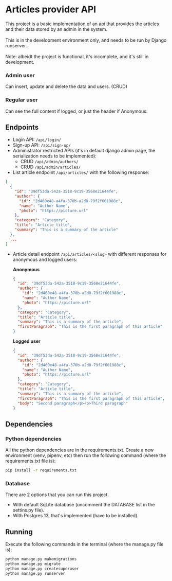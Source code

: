 # Articles provider API

This project is a basic implementation of an api that provides the articles and their data stored by an admin in the system.<br><br>
This is in the development environment only, and needs to be run by Django runserver.<br><br>
Note: albeidt the project is functional, it's incomplete, and it's still in development.

### Admin user

Can insert, update and delete the data and users. (CRUD)

### Regular user

Can see the full content if logged, or just the header if Anonymous.

## Endpoints

- Login API: `/api/login/`
- Sign-up API: `/api/sign-up/`
- Administrator restricted APIs (it's in default django admin page, the serialization needs to be implemented):
  - CRUD `/api/admin/authors/`  
  - CRUD `/api/admin/articles/`
- List article endpoint `/api/articles/` with the following response:

```json
[
  {
    "id": "39df53da-542a-3518-9c19-3568e21644fe",
    "author": {
      "id": "2d460e48-a4fa-370b-a2d0-79f2f601988c",
      "name": "Author Name",
      "photo": "https://picture.url"
    },
    "category": "Category",
    "title": "Article title",
    "summary": "This is a summary of the article"
  },
  ...
]

```
- Article detail endpoint `/api/articles/<slug>` with different responses for anonymous and logged users:

    **Anonymous**
    ```json
    {
      "id": "39df53da-542a-3518-9c19-3568e21644fe",
      "author": {
        "id": "2d460e48-a4fa-370b-a2d0-79f2f601988c",
        "name": "Author Name",
        "photo": "https://picture.url"
      },
      "category": "Category",
      "title": "Article title",
      "summary": "This is a summary of the article",
      "firstParagraph": "This is the first paragraph of this article"
    }
    ```

    **Logged user**
    ```json
    {
      "id": "39df53da-542a-3518-9c19-3568e21644fe",
      "author": {
        "id": "2d460e48-a4fa-370b-a2d0-79f2f601988c",
        "name": "Author Name",
        "photo": "https://picture.url"
      },
      "category": "Category",
      "title": "Article title",
      "summary": "This is a summary of the article",
      "firstParagraph": "This is the first paragraph of this article",
      "body": "Second paragraph</p><p>Third paragraph"
    }
    ```

## Dependencies

### Python dependencies

All the python dependencies are in the requirements.txt. Create a new environment (venv, pipenv, etc) then run the following command (where the requirements.txt file is):

```bash
pip install -r requirements.txt
```

### Database

There are 2 options that you can run this project. 
- With default SqLite database (uncomment the DATABASE list in the settins.py file). 
- With Postgres 13, that's implemented (have to be installed). 

## Running

Execute the following commands in the terminal (where the manage.py file is):

```bash
python manage.py makemigrations
python manage.py migrate
python manage.py createsuperuser
python manage.py runserver
```